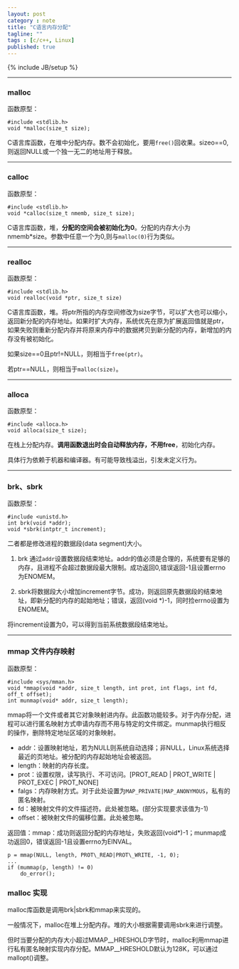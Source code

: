 ```yaml
---
layout: post
category : note
title: "C语言内存分配"
tagline: ""
tags : [c/c++, Linux]
published: true
---
```

{% include JB/setup %}

-----------------------
### malloc
函数原型：

```
#include <stdlib.h>
void *malloc(size_t size);
```

C语言库函数，在堆中分配内存。数不会初始化，要用`free()`回收果。sizeo==0,则返回NULL或一个独一无二的地址用于释放。

-----------------------
### calloc
函数原型：

```
#include <stdlib.h>
void *calloc(size_t nmemb, size_t size);
```

C语言库函数，堆，__分配的空间会被初始化为0__。分配的内存大小为nmemb*size。参数中任意一个为0,则与`malloc(0)`行为类似。

-----------------------
### realloc
函数原型：

```
#include <stdlib.h>
void realloc(void *ptr, size_t size)
```

C语言库函数，堆。将ptr所指的内存空间修改为size字节，可以扩大也可以缩小，返回新分配的内存地址。如果时扩大内存，系统优先在原为扩展返回值就是ptr，如果失败则重新分配内存并将原来内存中的数据拷贝到新分配的内存，新增加的内存没有被初始化。

如果size==0且ptr!=NULL，则相当于`free(ptr)`。

若ptr==NULL，则相当于`malloc(size)`。

-----------------------
### alloca
函数原型：

```
#include <alloca.h>
void alloca(size_t size);
```

在栈上分配内存。__调用函数退出时会自动释放内存，不用free__，初始化内存。

具体行为依赖于机器和编译器。有可能导致栈溢出，引发未定义行为。

-----------------------
### brk、sbrk
函数原型：

```
#include <unistd.h>
int brk(void *addr);
void *sbrk(intptr_t increment);
```

二者都是修改进程的数据段(data segment)大小。

1. brk 通过`addr`设置数据段结束地址。addr的值必须是合理的，系统要有足够的内存，且进程不会超过数据段最大限制。成功返回0,错误返回-1且设置errno为ENOMEM。

2. sbrk将数据段大小增加increment字节。成功，则返回原先数据段的结束地址，即新分配的内存的起始地址；错误，返回(void *)-1，同时捡errno设置为ENOMEM。

将increment设置为0，可以得到当前系统数据段结束地址。

-----------------------
### mmap 文件内存映射
函数原型：

```
#include <sys/mman.h>
void *mmap(void *addr, size_t length, int prot, int flags, int fd, off_t offset);
int munmap(void* addr, size_t length);
```

mmap将一个文件或者其它对象映射进内存。此函数功能较多。对于内存分配，进程可以进行匿名映射方式申请内存而不用与特定的文件绑定。munmap执行相反的操作，删除特定地址区域的对象映射。

- addr：设置映射地址，若为NULL则系统自动选择；非NULL，Linux系统选择最近的页地址。被分配的内存起始地址会被返回。
- length：映射的内存长度。
- prot：设置权限，读写执行、不可访问。[PROT\_READ | PROT\_WRITE | PROT\_EXEC | PROT\_NONE]
- falgs：内存映射方式。对于此处设置为`MAP_PRIVATE|MAP_ANONYMOUS`，私有的匿名映射。
- fd：被映射文件的文件描述符。此处被忽略。(部分实现要求该值为-1)
- offset：被映射文件的偏移位置。此处被忽略。

返回值：mmap：成功则返回分配的内存地址，失败返回(void*)-1；munmap成功返回0，错误返回-1且设置errno为EINVAL。

```
p = mmap(NULL, length, PROT\_READ|PROT\_WRITE, -1, 0);
...
if (mummap(p, length) != 0)
    do_error();
```

### malloc 实现

malloc库函数是调用brk|sbrk和mmap来实现的。

一般情况下，malloc在堆上分配内存。堆的大小根据需要调用sbrk来进行调整。

但时当要分配的内存大小超过MMAP\_\_HRESHOLD字节时，malloc利用mmap进行私有匿名映射实现内存分配。MMAP\_\_HRESHOLD默认为128K，可以通过mallopt()调整。
